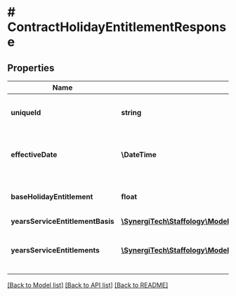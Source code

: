 # # ContractHolidayEntitlementResponse

## Properties

Name | Type | Description | Notes
------------ | ------------- | ------------- | -------------
**uniqueId** | **string** | Unique identifier for the Holiday Entitlement | [optional]
**effectiveDate** | **\DateTime** | PaySpine Holiday Entitlement Effective Date |
**baseHolidayEntitlement** | **float** | PaySpine Base Holiday Entitlement |
**yearsServiceEntitlementBasis** | [**\SynergiTech\Staffology\Model\PaySpineYearsServiceEntitlementBasis**](PaySpineYearsServiceEntitlementBasis.md) |  | [optional]
**yearsServiceEntitlements** | [**\SynergiTech\Staffology\Model\ContractYearsServiceEntitlementResponse[]**](ContractYearsServiceEntitlementResponse.md) | Holiday Entitlement Years Service Entitlements | [optional]

[[Back to Model list]](../../README.md#models) [[Back to API list]](../../README.md#endpoints) [[Back to README]](../../README.md)
